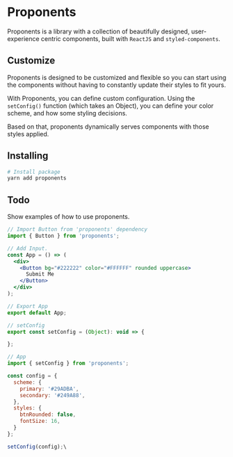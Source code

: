 # Proponents
Proponents is a library with a collection of beautifully designed, user-experience centric components, built with `ReactJS` and `styled-components`.

## Customize
Proponents is designed to be customized and flexible so you can start using the components without having to constantly update their styles to fit yours.

With Proponents, you can define custom configuration. Using the `setConfig()` function (which takes an  Object), you can define your color scheme, and how some styling decisions.

Based on that, proponents dynamically serves components with those styles applied.

## Installing
```sh
# Install package
yarn add proponents
```

## Todo
Show examples of how to use proponents.

```jsx
// Import Button from 'proponents' dependency
import { Button } from 'proponents';

// Add Input.
const App = () => (
  <div>
    <Button bg="#222222" color="#FFFFFF" rounded uppercase>
      Submit Me
    </Button>
  </div>
);

// Export App
export default App;
```

```js
// setConfig
export const setConfig = (Object): void => {

};

// App
import { setConfig } from 'proponents';

const config = {
  scheme: {
    primary: '#29ADBA',
    secondary: '#249A88',
  },
  styles: {
    btnRounded: false,
    fontSize: 16,
  }
};

setConfig(config);\
```
